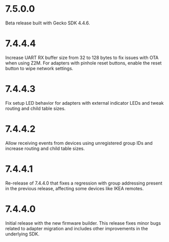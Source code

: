 # 7.5.0.0
Beta release built with Gecko SDK 4.4.6.

# 7.4.4.4
Increase UART RX buffer size from 32 to 128 bytes to fix issues with OTA when using Z2M.
For adapters with pinhole reset buttons, enable the reset button to wipe network settings.

# 7.4.4.3
Fix setup LED behavior for adapters with external indicator LEDs and tweak routing and child table sizes.

# 7.4.4.2
Allow receiving events from devices using unregistered group IDs and increase routing and child table sizes.

# 7.4.4.1
Re-release of 7.4.4.0 that fixes a regression with group addressing present in the previous release, affecting some devices like IKEA remotes.

# 7.4.4.0
Initial release with the new firmware builder. This release fixes minor bugs related to adapter migration and includes other improvements in the underlying SDK.
